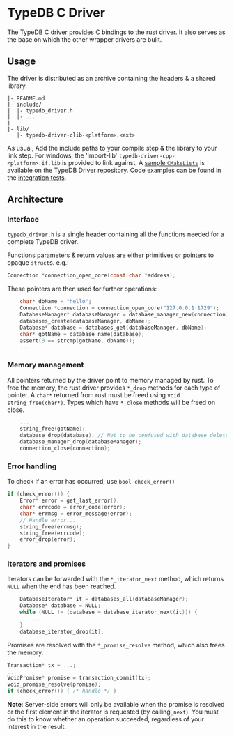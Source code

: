 # TypeDB C Driver
The TypeDB C driver provides C bindings to the rust driver. 
It also serves as the base on which the other wrapper drivers are built.

## Usage
The driver is distributed as an archive containing the headers & a shared library.
```
|- README.md
|- include/
|  |- typedb_driver.h
|  |- ...
|
|- lib/
   |- typedb-driver-clib-<platform>.<ext>
```

As usual, Add the include paths to your compile step & the library to your link step. For windows, the 'import-lib' `typedb-driver-cpp-<platform>.if.lib` is provided to link against.
A [sample `CMakeLists`](https://github.com/vaticle/typedb-driver/blob/master/c/tests/assembly/CMakeLists.txt) is available on the TypeDB Driver repository.
Code examples can be found in the [integration tests](https://github.com/vaticle/typedb-driver/blob/master/c/tests/assembly/CMakeLists.txt). 

## Architecture
### Interface
`typedb_driver.h` is a single header containing all the functions needed for a complete TypeDB driver.

Functions parameters & return values are either primitives or pointers to opaque `struct`s. e.g.:
```c
Connection *connection_open_core(const char *address);
``` 

These pointers are then used for further operations:
```c
    char* dbName = "hello";
    Connection *connection = connection_open_core("127.0.0.1:1729");
    DatabaseManager* databaseManager = database_manager_new(connection);
    databases_create(databaseManager, dbName);
    Database* database = databases_get(databaseManager, dbName);
    char* gotName = database_name(database);
    assert(0 == strcmp(gotName, dbName));
    ...
```

### Memory management
All pointers returned by the driver point to memory managed by rust. 
To free the memory, the rust driver provides `*_drop` methods for each type of pointer.
A `char*` returned from rust must be freed using `void string_free(char*)`.
Types which have `*_close` methods will be freed on close. 
```c
    ...
    string_free(gotName);
    database_drop(database); // Not to be confused with database_delete.
    database_manager_drop(databaseManager);
    connection_close(connection);
```

### Error handling
To check if an error has occurred, use `bool check_error()`
```c
if (check_error()) {
    Error* error = get_last_error();
    char* errcode = error_code(error);
    char* errmsg = error_message(error);
    // Handle error...
    string_free(errmsg);
    string_free(errcode);
    error_drop(error);
}
```

### Iterators and promises
Iterators can be forwarded with the `*_iterator_next` method,
which returns `NULL` when the end has been reached.
```c
    DatabaseIterator* it = databases_all(databaseManager);
    Database* database = NULL;
    while (NULL != (database = database_iterator_next(it))) {
        ...
    }
    database_iterator_drop(it);
```
Promises are resolved with the `*_promise_resolve` method, which also frees the memory.
```c
Transaction* tx = ...;
...
VoidPromise* promise = transaction_commit(tx); 
void_promise_resolve(promise);
if (check_error()) { /* handle */ }
```
**Note**: Server-side errors will only be available when the promise is resolved 
or the first element in the iterator is requested (by calling`_next`). You must do this to 
know whether an operation succeeded, regardless of your interest in the result. 
